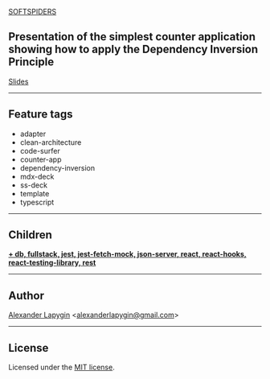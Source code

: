 [SOFTSPIDERS](https://github.com/softspiders/softspiders)

## Presentation of the simplest counter application showing how to apply the Dependency Inversion Principle

[Slides](https://csb-9kg5y-8d0n41fyp.now.sh/)

---

## Feature tags
- adapter
- clean-architecture
- code-surfer
- counter-app
- dependency-inversion
- mdx-deck
- ss-deck
- template
- typescript

---

## Children
[**+ db, fullstack, jest, jest-fetch-mock, json-server, react, react-hooks, react-testing-library, rest**](https://github.com/softspiders/cleanarchitecture-react-rest-api-starter)

---

## Author

[Alexander Lapygin](https://github.com/AlexanderLapygin) <<alexanderlapygin@gmail.com>>

---

## License

Licensed under the [MIT license](./LICENSE).
